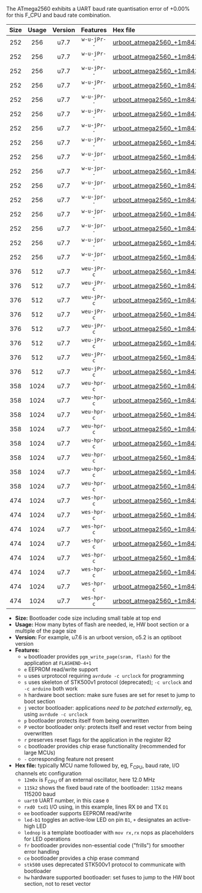 The ATmega2560 exhibits a UART baud rate quantisation error of +0.00% for this F_CPU and baud rate combination.

|Size|Usage|Version|Features|Hex file|
|:-:|:-:|:-:|:-:|:--|
|252|256|u7.7|`w-u-jPr--`|[urboot_atmega2560_+1m8432x_++14k4_uart0_rxe0_txe1_led+b7.hex](https://raw.githubusercontent.com/stefanrueger/urboot.hex/main/mcus/atmega2560/external_oscillator/fcpu_+1m8432x/br_++14k4/urboot_atmega2560_+1m8432x_++14k4_uart0_rxe0_txe1_led+b7.hex)|
|252|256|u7.7|`w-u-jPr--`|[urboot_atmega2560_+1m8432x_++14k4_uart0_rxe0_txe1_lednop.hex](https://raw.githubusercontent.com/stefanrueger/urboot.hex/main/mcus/atmega2560/external_oscillator/fcpu_+1m8432x/br_++14k4/urboot_atmega2560_+1m8432x_++14k4_uart0_rxe0_txe1_lednop.hex)|
|252|256|u7.7|`w-u-jPr--`|[urboot_atmega2560_+1m8432x_++14k4_uart1_rxd2_txd3_led+b7.hex](https://raw.githubusercontent.com/stefanrueger/urboot.hex/main/mcus/atmega2560/external_oscillator/fcpu_+1m8432x/br_++14k4/urboot_atmega2560_+1m8432x_++14k4_uart1_rxd2_txd3_led+b7.hex)|
|252|256|u7.7|`w-u-jPr--`|[urboot_atmega2560_+1m8432x_++14k4_uart1_rxd2_txd3_lednop.hex](https://raw.githubusercontent.com/stefanrueger/urboot.hex/main/mcus/atmega2560/external_oscillator/fcpu_+1m8432x/br_++14k4/urboot_atmega2560_+1m8432x_++14k4_uart1_rxd2_txd3_lednop.hex)|
|252|256|u7.7|`w-u-jPr--`|[urboot_atmega2560_+1m8432x_++14k4_uart2_rxh0_txh1_led+b7.hex](https://raw.githubusercontent.com/stefanrueger/urboot.hex/main/mcus/atmega2560/external_oscillator/fcpu_+1m8432x/br_++14k4/urboot_atmega2560_+1m8432x_++14k4_uart2_rxh0_txh1_led+b7.hex)|
|252|256|u7.7|`w-u-jPr--`|[urboot_atmega2560_+1m8432x_++14k4_uart2_rxh0_txh1_lednop.hex](https://raw.githubusercontent.com/stefanrueger/urboot.hex/main/mcus/atmega2560/external_oscillator/fcpu_+1m8432x/br_++14k4/urboot_atmega2560_+1m8432x_++14k4_uart2_rxh0_txh1_lednop.hex)|
|252|256|u7.7|`w-u-jPr--`|[urboot_atmega2560_+1m8432x_++14k4_uart3_rxj0_txj1_led+b7.hex](https://raw.githubusercontent.com/stefanrueger/urboot.hex/main/mcus/atmega2560/external_oscillator/fcpu_+1m8432x/br_++14k4/urboot_atmega2560_+1m8432x_++14k4_uart3_rxj0_txj1_led+b7.hex)|
|252|256|u7.7|`w-u-jPr--`|[urboot_atmega2560_+1m8432x_++14k4_uart3_rxj0_txj1_lednop.hex](https://raw.githubusercontent.com/stefanrueger/urboot.hex/main/mcus/atmega2560/external_oscillator/fcpu_+1m8432x/br_++14k4/urboot_atmega2560_+1m8432x_++14k4_uart3_rxj0_txj1_lednop.hex)|
|252|256|u7.7|`w-u-jpr--`|[urboot_atmega2560_+1m8432x_++14k4_uart0_rxe0_txe1_led+b7_fr.hex](https://raw.githubusercontent.com/stefanrueger/urboot.hex/main/mcus/atmega2560/external_oscillator/fcpu_+1m8432x/br_++14k4/urboot_atmega2560_+1m8432x_++14k4_uart0_rxe0_txe1_led+b7_fr.hex)|
|252|256|u7.7|`w-u-jpr--`|[urboot_atmega2560_+1m8432x_++14k4_uart0_rxe0_txe1_lednop_fr.hex](https://raw.githubusercontent.com/stefanrueger/urboot.hex/main/mcus/atmega2560/external_oscillator/fcpu_+1m8432x/br_++14k4/urboot_atmega2560_+1m8432x_++14k4_uart0_rxe0_txe1_lednop_fr.hex)|
|252|256|u7.7|`w-u-jpr--`|[urboot_atmega2560_+1m8432x_++14k4_uart1_rxd2_txd3_led+b7_fr.hex](https://raw.githubusercontent.com/stefanrueger/urboot.hex/main/mcus/atmega2560/external_oscillator/fcpu_+1m8432x/br_++14k4/urboot_atmega2560_+1m8432x_++14k4_uart1_rxd2_txd3_led+b7_fr.hex)|
|252|256|u7.7|`w-u-jpr--`|[urboot_atmega2560_+1m8432x_++14k4_uart1_rxd2_txd3_lednop_fr.hex](https://raw.githubusercontent.com/stefanrueger/urboot.hex/main/mcus/atmega2560/external_oscillator/fcpu_+1m8432x/br_++14k4/urboot_atmega2560_+1m8432x_++14k4_uart1_rxd2_txd3_lednop_fr.hex)|
|252|256|u7.7|`w-u-jpr--`|[urboot_atmega2560_+1m8432x_++14k4_uart2_rxh0_txh1_led+b7_fr.hex](https://raw.githubusercontent.com/stefanrueger/urboot.hex/main/mcus/atmega2560/external_oscillator/fcpu_+1m8432x/br_++14k4/urboot_atmega2560_+1m8432x_++14k4_uart2_rxh0_txh1_led+b7_fr.hex)|
|252|256|u7.7|`w-u-jpr--`|[urboot_atmega2560_+1m8432x_++14k4_uart2_rxh0_txh1_lednop_fr.hex](https://raw.githubusercontent.com/stefanrueger/urboot.hex/main/mcus/atmega2560/external_oscillator/fcpu_+1m8432x/br_++14k4/urboot_atmega2560_+1m8432x_++14k4_uart2_rxh0_txh1_lednop_fr.hex)|
|252|256|u7.7|`w-u-jpr--`|[urboot_atmega2560_+1m8432x_++14k4_uart3_rxj0_txj1_led+b7_fr.hex](https://raw.githubusercontent.com/stefanrueger/urboot.hex/main/mcus/atmega2560/external_oscillator/fcpu_+1m8432x/br_++14k4/urboot_atmega2560_+1m8432x_++14k4_uart3_rxj0_txj1_led+b7_fr.hex)|
|252|256|u7.7|`w-u-jpr--`|[urboot_atmega2560_+1m8432x_++14k4_uart3_rxj0_txj1_lednop_fr.hex](https://raw.githubusercontent.com/stefanrueger/urboot.hex/main/mcus/atmega2560/external_oscillator/fcpu_+1m8432x/br_++14k4/urboot_atmega2560_+1m8432x_++14k4_uart3_rxj0_txj1_lednop_fr.hex)|
|376|512|u7.7|`weu-jPr-c`|[urboot_atmega2560_+1m8432x_++14k4_uart0_rxe0_txe1_ee_led+b7_fr_ce.hex](https://raw.githubusercontent.com/stefanrueger/urboot.hex/main/mcus/atmega2560/external_oscillator/fcpu_+1m8432x/br_++14k4/urboot_atmega2560_+1m8432x_++14k4_uart0_rxe0_txe1_ee_led+b7_fr_ce.hex)|
|376|512|u7.7|`weu-jPr-c`|[urboot_atmega2560_+1m8432x_++14k4_uart0_rxe0_txe1_ee_lednop_fr_ce.hex](https://raw.githubusercontent.com/stefanrueger/urboot.hex/main/mcus/atmega2560/external_oscillator/fcpu_+1m8432x/br_++14k4/urboot_atmega2560_+1m8432x_++14k4_uart0_rxe0_txe1_ee_lednop_fr_ce.hex)|
|376|512|u7.7|`weu-jPr-c`|[urboot_atmega2560_+1m8432x_++14k4_uart1_rxd2_txd3_ee_led+b7_fr_ce.hex](https://raw.githubusercontent.com/stefanrueger/urboot.hex/main/mcus/atmega2560/external_oscillator/fcpu_+1m8432x/br_++14k4/urboot_atmega2560_+1m8432x_++14k4_uart1_rxd2_txd3_ee_led+b7_fr_ce.hex)|
|376|512|u7.7|`weu-jPr-c`|[urboot_atmega2560_+1m8432x_++14k4_uart1_rxd2_txd3_ee_lednop_fr_ce.hex](https://raw.githubusercontent.com/stefanrueger/urboot.hex/main/mcus/atmega2560/external_oscillator/fcpu_+1m8432x/br_++14k4/urboot_atmega2560_+1m8432x_++14k4_uart1_rxd2_txd3_ee_lednop_fr_ce.hex)|
|376|512|u7.7|`weu-jPr-c`|[urboot_atmega2560_+1m8432x_++14k4_uart2_rxh0_txh1_ee_led+b7_fr_ce.hex](https://raw.githubusercontent.com/stefanrueger/urboot.hex/main/mcus/atmega2560/external_oscillator/fcpu_+1m8432x/br_++14k4/urboot_atmega2560_+1m8432x_++14k4_uart2_rxh0_txh1_ee_led+b7_fr_ce.hex)|
|376|512|u7.7|`weu-jPr-c`|[urboot_atmega2560_+1m8432x_++14k4_uart2_rxh0_txh1_ee_lednop_fr_ce.hex](https://raw.githubusercontent.com/stefanrueger/urboot.hex/main/mcus/atmega2560/external_oscillator/fcpu_+1m8432x/br_++14k4/urboot_atmega2560_+1m8432x_++14k4_uart2_rxh0_txh1_ee_lednop_fr_ce.hex)|
|376|512|u7.7|`weu-jPr-c`|[urboot_atmega2560_+1m8432x_++14k4_uart3_rxj0_txj1_ee_led+b7_fr_ce.hex](https://raw.githubusercontent.com/stefanrueger/urboot.hex/main/mcus/atmega2560/external_oscillator/fcpu_+1m8432x/br_++14k4/urboot_atmega2560_+1m8432x_++14k4_uart3_rxj0_txj1_ee_led+b7_fr_ce.hex)|
|376|512|u7.7|`weu-jPr-c`|[urboot_atmega2560_+1m8432x_++14k4_uart3_rxj0_txj1_ee_lednop_fr_ce.hex](https://raw.githubusercontent.com/stefanrueger/urboot.hex/main/mcus/atmega2560/external_oscillator/fcpu_+1m8432x/br_++14k4/urboot_atmega2560_+1m8432x_++14k4_uart3_rxj0_txj1_ee_lednop_fr_ce.hex)|
|358|1024|u7.7|`weu-hpr-c`|[urboot_atmega2560_+1m8432x_++14k4_uart0_rxe0_txe1_ee_led+b7_fr_ce_hw.hex](https://raw.githubusercontent.com/stefanrueger/urboot.hex/main/mcus/atmega2560/external_oscillator/fcpu_+1m8432x/br_++14k4/urboot_atmega2560_+1m8432x_++14k4_uart0_rxe0_txe1_ee_led+b7_fr_ce_hw.hex)|
|358|1024|u7.7|`weu-hpr-c`|[urboot_atmega2560_+1m8432x_++14k4_uart0_rxe0_txe1_ee_lednop_fr_ce_hw.hex](https://raw.githubusercontent.com/stefanrueger/urboot.hex/main/mcus/atmega2560/external_oscillator/fcpu_+1m8432x/br_++14k4/urboot_atmega2560_+1m8432x_++14k4_uart0_rxe0_txe1_ee_lednop_fr_ce_hw.hex)|
|358|1024|u7.7|`weu-hpr-c`|[urboot_atmega2560_+1m8432x_++14k4_uart1_rxd2_txd3_ee_led+b7_fr_ce_hw.hex](https://raw.githubusercontent.com/stefanrueger/urboot.hex/main/mcus/atmega2560/external_oscillator/fcpu_+1m8432x/br_++14k4/urboot_atmega2560_+1m8432x_++14k4_uart1_rxd2_txd3_ee_led+b7_fr_ce_hw.hex)|
|358|1024|u7.7|`weu-hpr-c`|[urboot_atmega2560_+1m8432x_++14k4_uart1_rxd2_txd3_ee_lednop_fr_ce_hw.hex](https://raw.githubusercontent.com/stefanrueger/urboot.hex/main/mcus/atmega2560/external_oscillator/fcpu_+1m8432x/br_++14k4/urboot_atmega2560_+1m8432x_++14k4_uart1_rxd2_txd3_ee_lednop_fr_ce_hw.hex)|
|358|1024|u7.7|`weu-hpr-c`|[urboot_atmega2560_+1m8432x_++14k4_uart2_rxh0_txh1_ee_led+b7_fr_ce_hw.hex](https://raw.githubusercontent.com/stefanrueger/urboot.hex/main/mcus/atmega2560/external_oscillator/fcpu_+1m8432x/br_++14k4/urboot_atmega2560_+1m8432x_++14k4_uart2_rxh0_txh1_ee_led+b7_fr_ce_hw.hex)|
|358|1024|u7.7|`weu-hpr-c`|[urboot_atmega2560_+1m8432x_++14k4_uart2_rxh0_txh1_ee_lednop_fr_ce_hw.hex](https://raw.githubusercontent.com/stefanrueger/urboot.hex/main/mcus/atmega2560/external_oscillator/fcpu_+1m8432x/br_++14k4/urboot_atmega2560_+1m8432x_++14k4_uart2_rxh0_txh1_ee_lednop_fr_ce_hw.hex)|
|358|1024|u7.7|`weu-hpr-c`|[urboot_atmega2560_+1m8432x_++14k4_uart3_rxj0_txj1_ee_led+b7_fr_ce_hw.hex](https://raw.githubusercontent.com/stefanrueger/urboot.hex/main/mcus/atmega2560/external_oscillator/fcpu_+1m8432x/br_++14k4/urboot_atmega2560_+1m8432x_++14k4_uart3_rxj0_txj1_ee_led+b7_fr_ce_hw.hex)|
|358|1024|u7.7|`weu-hpr-c`|[urboot_atmega2560_+1m8432x_++14k4_uart3_rxj0_txj1_ee_lednop_fr_ce_hw.hex](https://raw.githubusercontent.com/stefanrueger/urboot.hex/main/mcus/atmega2560/external_oscillator/fcpu_+1m8432x/br_++14k4/urboot_atmega2560_+1m8432x_++14k4_uart3_rxj0_txj1_ee_lednop_fr_ce_hw.hex)|
|474|1024|u7.7|`wes-hpr-c`|[urboot_atmega2560_+1m8432x_++14k4_uart0_rxe0_txe1_ee_led+b7_fr_ce_stk500_hw.hex](https://raw.githubusercontent.com/stefanrueger/urboot.hex/main/mcus/atmega2560/external_oscillator/fcpu_+1m8432x/br_++14k4/urboot_atmega2560_+1m8432x_++14k4_uart0_rxe0_txe1_ee_led+b7_fr_ce_stk500_hw.hex)|
|474|1024|u7.7|`wes-hpr-c`|[urboot_atmega2560_+1m8432x_++14k4_uart0_rxe0_txe1_ee_lednop_fr_ce_stk500_hw.hex](https://raw.githubusercontent.com/stefanrueger/urboot.hex/main/mcus/atmega2560/external_oscillator/fcpu_+1m8432x/br_++14k4/urboot_atmega2560_+1m8432x_++14k4_uart0_rxe0_txe1_ee_lednop_fr_ce_stk500_hw.hex)|
|474|1024|u7.7|`wes-hpr-c`|[urboot_atmega2560_+1m8432x_++14k4_uart1_rxd2_txd3_ee_led+b7_fr_ce_stk500_hw.hex](https://raw.githubusercontent.com/stefanrueger/urboot.hex/main/mcus/atmega2560/external_oscillator/fcpu_+1m8432x/br_++14k4/urboot_atmega2560_+1m8432x_++14k4_uart1_rxd2_txd3_ee_led+b7_fr_ce_stk500_hw.hex)|
|474|1024|u7.7|`wes-hpr-c`|[urboot_atmega2560_+1m8432x_++14k4_uart1_rxd2_txd3_ee_lednop_fr_ce_stk500_hw.hex](https://raw.githubusercontent.com/stefanrueger/urboot.hex/main/mcus/atmega2560/external_oscillator/fcpu_+1m8432x/br_++14k4/urboot_atmega2560_+1m8432x_++14k4_uart1_rxd2_txd3_ee_lednop_fr_ce_stk500_hw.hex)|
|474|1024|u7.7|`wes-hpr-c`|[urboot_atmega2560_+1m8432x_++14k4_uart2_rxh0_txh1_ee_led+b7_fr_ce_stk500_hw.hex](https://raw.githubusercontent.com/stefanrueger/urboot.hex/main/mcus/atmega2560/external_oscillator/fcpu_+1m8432x/br_++14k4/urboot_atmega2560_+1m8432x_++14k4_uart2_rxh0_txh1_ee_led+b7_fr_ce_stk500_hw.hex)|
|474|1024|u7.7|`wes-hpr-c`|[urboot_atmega2560_+1m8432x_++14k4_uart2_rxh0_txh1_ee_lednop_fr_ce_stk500_hw.hex](https://raw.githubusercontent.com/stefanrueger/urboot.hex/main/mcus/atmega2560/external_oscillator/fcpu_+1m8432x/br_++14k4/urboot_atmega2560_+1m8432x_++14k4_uart2_rxh0_txh1_ee_lednop_fr_ce_stk500_hw.hex)|
|474|1024|u7.7|`wes-hpr-c`|[urboot_atmega2560_+1m8432x_++14k4_uart3_rxj0_txj1_ee_led+b7_fr_ce_stk500_hw.hex](https://raw.githubusercontent.com/stefanrueger/urboot.hex/main/mcus/atmega2560/external_oscillator/fcpu_+1m8432x/br_++14k4/urboot_atmega2560_+1m8432x_++14k4_uart3_rxj0_txj1_ee_led+b7_fr_ce_stk500_hw.hex)|
|474|1024|u7.7|`wes-hpr-c`|[urboot_atmega2560_+1m8432x_++14k4_uart3_rxj0_txj1_ee_lednop_fr_ce_stk500_hw.hex](https://raw.githubusercontent.com/stefanrueger/urboot.hex/main/mcus/atmega2560/external_oscillator/fcpu_+1m8432x/br_++14k4/urboot_atmega2560_+1m8432x_++14k4_uart3_rxj0_txj1_ee_lednop_fr_ce_stk500_hw.hex)|

- **Size:** Bootloader code size including small table at top end
- **Usage:** How many bytes of flash are needed, ie, HW boot section or a multiple of the page size
- **Version:** For example, u7.6 is an urboot version, o5.2 is an optiboot version
- **Features:**
  + `w` bootloader provides `pgm_write_page(sram, flash)` for the application at `FLASHEND-4+1`
  + `e` EEPROM read/write support
  + `u` uses urprotocol requiring `avrdude -c urclock` for programming
  + `s` uses skeleton of STK500v1 protocol (deprecated); `-c urclock` and `-c arduino` both work
  + `h` hardware boot section: make sure fuses are set for reset to jump to boot section
  + `j` vector bootloader: applications *need to be patched externally*, eg, using `avrdude -c urclock`
  + `p` bootloader protects itself from being overwritten
  + `P` vector bootloader only: protects itself and reset vector from being overwritten
  + `r` preserves reset flags for the application in the register R2
  + `c` bootloader provides chip erase functionality (recommended for large MCUs)
  + `-` corresponding feature not present
- **Hex file:** typically MCU name followed by, eg, F<sub>CPU</sub>, baud rate, I/O channels etc configuration
  + `12m0x` is F<sub>CPU</sub> of an external oscillator, here 12.0 MHz
  + `115k2` shows the fixed baud rate of the bootloader: `115k2` means 115200 baud
  + `uart0` UART number, in this case `0`
  + `rxd0 txd1` I/O using, in this example, lines RX `D0` and TX `D1`
  + `ee` bootloader supports EEPROM read/write
  + `led-b1` toggles an active-low LED on pin `B1`, `+` designates an active-high LED
  + `lednop` is a template bootloader with `mov rx,rx` nops as placeholders for LED operations
  + `fr` bootloader provides non-essential code ("frills") for smoother error handling
  + `ce` bootloader provides a chip erase command
  + `stk500` uses deprecated STK500v1 protocol to communicate with bootloader
  + `hw` hardware supported bootloader: set fuses to jump to the HW boot section, not to reset vector
